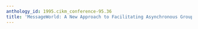 ```yaml
---
anthology_id: 1995.cikm_conference-95.36
title: 'MessageWorld: A New Approach to Facilitating Asynchronous Group Communications'
---
```

